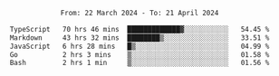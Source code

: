 <div align="center">
<p style="text-align: center;">
<!--START_SECTION:waka-->

```txt
From: 22 March 2024 - To: 21 April 2024

TypeScript   70 hrs 46 mins  █████████████▓░░░░░░░░░░░   54.45 %
Markdown     43 hrs 32 mins  ████████▒░░░░░░░░░░░░░░░░   33.51 %
JavaScript   6 hrs 28 mins   █▒░░░░░░░░░░░░░░░░░░░░░░░   04.99 %
Go           2 hrs 3 mins    ▒░░░░░░░░░░░░░░░░░░░░░░░░   01.58 %
Bash         2 hrs 1 min     ▒░░░░░░░░░░░░░░░░░░░░░░░░   01.56 %
```

<!--END_SECTION:waka-->
</p>
</div>
